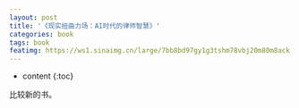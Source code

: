 ```yaml
---
layout: post
title: '《现实扭曲力场：AI时代的律师智慧》'
categories: book
tags: book
featimg: https://ws1.sinaimg.cn/large/7bb8bd97gy1g3tshm78vbj20m80m8ack.jpg
---
```


* content
{:toc}

比较新的书。